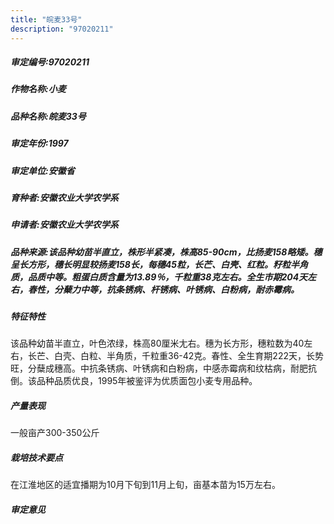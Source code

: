 ```yaml
---
title: "皖麦33号"
description: "97020211"
---
```

##### 审定编号:97020211

##### 作物名称:小麦

##### 品种名称:皖麦33号

##### 审定年份:1997

##### 审定单位:安徽省

##### 育种者:安徽农业大学农学系

##### 申请者:安徽农业大学农学系

##### 品种来源:该品种幼苗半直立，株形半紧凑，株高85-90cm，比扬麦158略矮。穗呈长方形，穗长明显较扬麦158长，每穗45粒，长芒、白壳、红粒。籽粒半角质，品质中等。粗蛋白质含量为13.89％，千粒重38克左右。全生市期204天左右，春性，分蘖力中等，抗条锈病、杆锈病、叶锈病、白粉病，耐赤霉病。

##### 特征特性
该品种幼苗半直立，叶色浓绿，株高80厘米尢右。穗为长方形，穗粒数为40左右，长芒、白壳、白粒、半角质，千粒重36-42克。春性、全生育期222天，长势旺，分蘖成穗高。中抗条锈病、叶锈病和白粉病，中感赤霉病和纹枯病，耐肥抗倒。该品种品质优良，1995年被鉴评为优质面包小麦专用品种。

##### 产量表现
一般亩产300-350公斤

##### 栽培技术要点
在江淮地区的适宜播期为10月下旬到11月上旬，亩基本苗为15万左右。   

##### 审定意见

